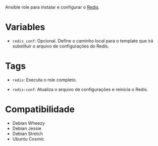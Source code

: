 Ansible role para instalar e configurar o [Redis](http://redis.io/).

# Variables

- `redis_conf`: Opcional. Define o caminho local para o template que irá substituir o arquivo de configurações do Redis.

# Tags

- `redis`: Executa o role completo.

- `redis:conf`: Atualiza o arquivo de configurações e reinicia o Redis.

# Compatibilidade

- Debian Wheezy
- Debian Jessie
- Debian Stretch
- Ubuntu Cosmic
